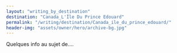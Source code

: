 ```yaml
---
layout: "writing_by_destination"
destination: "Canada_L'Île Du Prince Edouard"
permalink: "/writing/destination/Canada_ile_du_prince_edouard/"
header-img: "assets/owner/hero/archive-bg.jpg"
---
```


Quelques info au sujet de....
